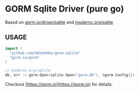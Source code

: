 # GORM Sqlite Driver (pure go)

Based on [gorm.io/driver/sqlite](https://github.com/go-gorm/sqlite) 
and [modernc.org/sqlite](https://gitlab.com/cznic/sqlite)

## USAGE

```go
import (
  "github.com/bboehmke/gorm-sqlite"
  "gorm.io/gorm"
)

// modernc.org/sqlite
db, err := gorm.Open(sqlite.Open("gorm.db"), &gorm.Config{})
```

Checkout [https://gorm.io](https://gorm.io) for details.
